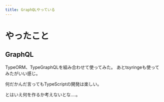```yaml
---
title: GraphQLやっている
---
```


# やったこと

## GraphQL

TypeORM、TypeGraphQLを組み合わせて使ってみた。
あとtsyringeも使ってみたがいい感じ。

何だかんだ言ってもTypeScriptの開発は楽しい。

とはいえ何を作るか考えないとな‥‥。
